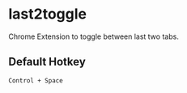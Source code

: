# last2toggle
Chrome Extension to toggle between last two tabs.

## Default Hotkey
```
Control + Space
```